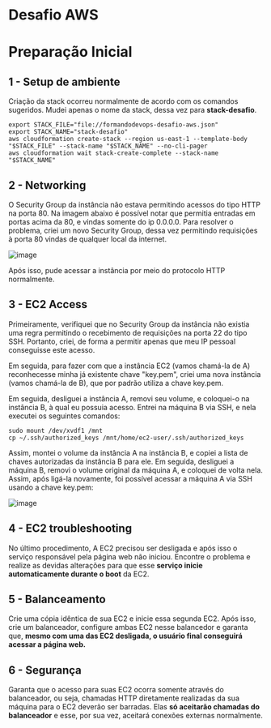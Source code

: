 # Desafio AWS

# Preparação Inicial

## 1 - Setup de ambiente

Criação da stack ocorreu normalmente de acordo com os comandos sugeridos. Mudei apenas o nome da stack, dessa vez para **stack-desafio**.

```
export STACK_FILE="file://formandodevops-desafio-aws.json"
export STACK_NAME="stack-desafio"
aws cloudformation create-stack --region us-east-1 --template-body "$STACK_FILE" --stack-name "$STACK_NAME" --no-cli-pager
aws cloudformation wait stack-create-complete --stack-name "$STACK_NAME"
```


## 2 - Networking

O Security Group da instância não estava permitindo acessos do tipo HTTP na porta 80. Na imagem abaixo é possível notar que permitia entradas em portas acima da 80, e vindas somente do ip 0.0.0.0. Para resolver o problema, criei um novo Security Group, dessa vez permitindo requisições à porta 80 vindas de qualquer local da internet.

![image](https://user-images.githubusercontent.com/85142222/192915748-db708039-db1b-42fa-b79a-68e93522e575.png)

Após isso, pude acessar a instância por meio do protocolo HTTP normalmente.

## 3 - EC2 Access

Primeiramente, verifiquei que no Security Group da instância não existia uma regra permitindo o recebimento de requisições na porta 22 do tipo SSH. Portanto, criei, de forma a permitir apenas que meu IP pessoal conseguisse este acesso.

Em seguida, para fazer com que a instância EC2 (vamos chamá-la de A) reconhecesse minha já existente chave "key.pem", criei uma nova instância (vamos chamá-la de B), que por padrão utiliza a chave key.pem.

Em seguida, desliguei a instância A, removi seu volume, e coloquei-o na instância B, à qual eu possuia acesso. Entrei na máquina B via SSH, e nela executei os seguintes comandos:

```
sudo mount /dev/xvdf1 /mnt
cp ~/.ssh/authorized_keys /mnt/home/ec2-user/.ssh/authorized_keys
```

Assim, montei o volume da instância A na instância B, e copiei a lista de chaves autorizadas da instância B para ele. Em seguida, desliguei a máquina B, removi o volume original da máquina A, e coloquei de volta nela. Assim, após ligá-la novamente, foi possível acessar a máquina A via SSH usando a chave key.pem:

![image](https://user-images.githubusercontent.com/85142222/192916678-2e8b73e4-e182-4d4c-a7d2-8a9596a368f0.png)

## 4 - EC2 troubleshooting

No último procedimento, A EC2 precisou ser desligada e após isso o serviço responsável pela página web não iniciou. Encontre o problema e realize as devidas alterações para que esse **serviço inicie automaticamente durante o boot** da EC2.



## 5 - Balanceamento

Crie uma cópia idêntica de sua EC2 e inicie essa segunda EC2. Após isso, crie um balanceador, configure ambas EC2 nesse balancedor e garanta que, **mesmo com uma das EC2 desligada, o usuário final conseguirá acessar a página web.**



## 6 - Segurança

Garanta que o acesso para suas EC2 ocorra somente através do balanceador, ou seja, chamadas HTTP diretamente realizadas da sua máquina para o EC2 deverão ser barradas. Elas **só aceitarão chamadas do balanceador** e esse, por sua vez, aceitará conexões externas normalmente.
